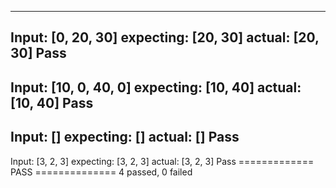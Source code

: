 ---------------------------------
Input: [0, 20, 30]
expecting: [20, 30]
actual: [20, 30]
Pass
---------------------------------
Input: [10, 0, 40, 0]
expecting: [10, 40]
actual: [10, 40]
Pass
---------------------------------
Input: []
expecting: []
actual: []
Pass
---------------------------------
Input: [3, 2, 3]
expecting: [3, 2, 3]
actual: [3, 2, 3]
Pass
============= PASS ==============
4 passed, 0 failed
